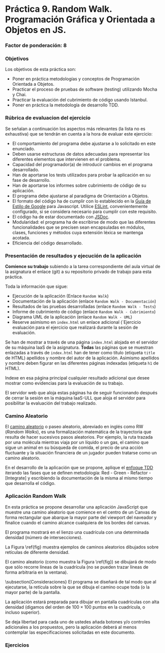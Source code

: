 # Práctica 9. Random Walk. Programación Gráfica y Orientada a Objetos en JS.
### Factor de ponderación: 8

### Objetivos

Los objetivos de esta práctica son:

* Poner en práctica metodologías y conceptos de Programación Orientada a Objetos.
* Practicar el proceso de pruebas de software (testing) utilizando Mocha y Chai.
* Practicar la evaluación del cubrimiento de código usando Istanbul.
* Poner en práctica la metodología de desarrollo TDD.

### Rúbrica de evaluacion del ejercicio
Se señalan a continuación los aspectos más relevantes (la lista no es exhaustiva)
que se tendrán en cuenta a la hora de evaluar este ejercicio:
* El comportamiento del programa debe ajustarse a lo solicitado en este enunciado.
* Deben usarse estructuras de datos adecuadas para representar los diferentes elementos que intervienen en el problema.
* Capacidad del programador(a) de introducir cambios en el programa desarrollado.
* Han de aportarse los tests utilizados para probar la aplicación en su fase de desarrollo.
* Han de aportarse los informes sobre cubrimiento de código de su aplicación.
* El programa debe ajustarse al paradigma de Orientación a Objetos.
* El formato del código ha de cumplir con lo establecido en la [Guía de Estilo de Google](https://google.github.io/styleguide/jsguide.html)
para Javascript. Utilice [ESLint](https://eslint.org/), convenientemente configurado, si se considera necesario para cumplir con este requisito.
* El código ha de estar documentado con [JSDoc](https://jsdoc.app/).
* Modularidad: el programa ha de escribirse de modo que las diferentes funcionalidades
que se precisen sean encapsuladas en módulos, clases, funciones y métodos cuya extensión léxica se
mantenga acotada.
* Eficiencia del código desarrollado.

### Presentación de resultados y ejecución de la aplicación
**Comience su trabajo** subiendo a la tarea correspondiente del aula virtual de la asignatura el enlace (git) a su repositorio privado de trabajo para esta práctica.

Toda la información que sigue:
* Ejecución de la aplicación (Enlace `Random Walk`)
* Documentación de la aplicación (enlace `Random Walk - Documentación`)
* Resultados de las pruebas desarrolladas (enlace `Random Walk - Tests`)
* Informe de cubrimiento de código (enlace `Random Walk - Cubrimiento`)
* Diagrama UML de la aplicación (enlace `Random Walk - UML`)
* Reserve asimismo en `index.html` un enlace adicional (`Ejercicio evaluación para el ejercicio que realizará
  durante la sesión de evaluación.

Se han de mostrar a través de una página `index.html` alojada en el servidor de su máquina IaaS de la asignatura. 
**Todas** las páginas que se muestran enlazadas a través de `index.html` han de tener como título (etiqueta
`title` de HTML) apellidos y nombre del autor de la aplicación. 
Asimismo apellidos y nombre deben figurar en las diferentes páginas indexadas (etiqueta `h1` de HTML).

Indexe en esa página principal cualquier resultado adicional que desee mostrar como evidencias para la evaluación de su trabajo.

El servidor web que aloja estas páginas ha de seguir funcionando después de cerrar la sesión en la máquina
IaaS-ULL que aloja el servidor para posibilitar la evaluación del trabajo realizado.

### Camino Aleatorio
El [camino aleatorio](https://en.wikipedia.org/wiki/Random_walk)
o paseo aleatorio, abreviado en inglés como RW (*Random Walks*), es una formalización matemática 
de la trayectoria que resulta de hacer sucesivos pasos aleatorios. 
Por ejemplo, la ruta trazada por una molécula mientras viaja por un líquido o un gas, el camino que sigue un animal en su 
búsqueda de comida, el precio de una acción fluctuante y la situación financiera de un jugador pueden tratarse como un camino aleatorio.


En el desarrollo de la aplicación que se propone, aplique el
[enfoque TDD](https://en.wikipedia.org/wiki/Test-driven_development) 
iterando las fases que se definen metodología:
Red - Green - Refactor - [Integrate] y escribiendo la documentación de la misma al mismo tiempo que desarrolla el código.

### Aplicación Random Walk
En esta práctica se propone desarrollar una aplicación JavaScript que muestre una camino aleatorio que comience en el centro de
un Canvas de forma rectangular que abarque la mayor parte del viewport del naveador y finalice cuando el
camino alcance cualquiera de los bordes del canvas.

El programa mostrará en el lienzo una cuadrícula con una determinada densidad (número de intersecciones).

La Figura \ref{fig} muestra ejemplos de caminos aleatorios dibujados sobre retículas de diferente densidad.

El camino aleatorio (como muestra la Figura \ref{fig}) se dibujará de modo que sólo recorre líneas de la cuadrícula 
(no se pueden trazar líneas de forma arbitraria en la ventana).

\subsection{Consideraciones} 
El programa se diseñará de tal modo que al ejecutarse, la retícula sobre la que se dibuja el camino ocupe 
toda (o la mayor parte) de la pantalla.

La aplicación estará preparada para dibujar en pantalla cuadrículas con alta densidad (digamos del orden de $100 \times 100$
puntos en la cuadrícula, o incluso superior).

Se deja libertad para cada uno de ustedes añada botones y/o controles adicionales a los propuestos, pero
la aplicación deberá al menos contemplar las especificaciones solicitadas en este documento.

### Ejercicios
